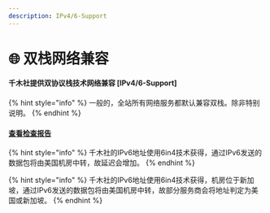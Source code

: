 ```yaml
---
description: IPv4/6-Support
---
```


# 🌐 双栈网络兼容

#### 千木社提供双协议栈技术网络兼容 \[IPv4/6-Support]

{% hint style="info" %}
一般的，全站所有网络服务都默认兼容双栈。除非特别说明。
{% endhint %}

#### [查看检查报告](https://sqs.senki.top/ipv6)

{% hint style="info" %}
千木社的IPv6地址使用6in4技术获得，通过IPv6发送的数据包将由美国机房中转，故延迟会增加。
{% endhint %}

{% hint style="info" %}
千木社的IPv6地址使用6in4技术获得，机房位于新加坡，通过IPv6发送的数据包将由美国机房中转，故部分服务商会将地址判定为美国或新加坡。
{% endhint %}
